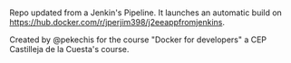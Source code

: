 # 

Repo updated from a Jenkin's Pipeline. It launches an automatic build on https://hub.docker.com/r/jperjim398/j2eeappfromjenkins.

Created by @pekechis for the course "Docker for developers" a CEP Castilleja de la Cuesta's course.


